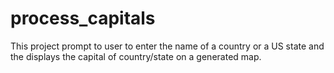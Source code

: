 # process_capitals
This project prompt to user to enter the name of a country or a US state and the displays the capital of country/state on a generated map.

